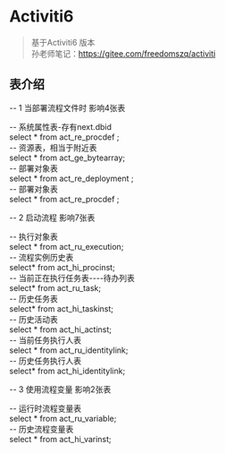 # Activiti6

> 基于Activiti6 版本    
> 孙老师笔记：https://gitee.com/freedomszq/activiti
> 


## 表介绍
-- 1 当部署流程文件时 影响4张表

-- 系统属性表-存有next.dbid   
select * from  act_re_procdef ;   
-- 资源表，相当于附近表   
select * from act_ge_bytearray;   
-- 部署对象表   
select * from act_re_deployment ;   
-- 部署对象表   
select * from act_re_procdef ;   


-- 2 启动流程 影响7张表    

-- 执行对象表    
select * from act_ru_execution;   
-- 流程实例历史表   
select* from act_hi_procinst;   
-- 当前正在执行任务表----待办列表   
select* from act_ru_task;   
-- 历史任务表   
select* from act_hi_taskinst;   
-- 历史活动表   
select * from act_hi_actinst;   
-- 当前任务执行人表   
select * from act_ru_identitylink;   
-- 历史任务执行人表   
select* from act_hi_identitylink;   

-- 3 使用流程变量 影响2张表   

-- 运行时流程变量表   
select * from act_ru_variable;   
-- 历史流程变量表   
select * from act_hi_varinst;   
